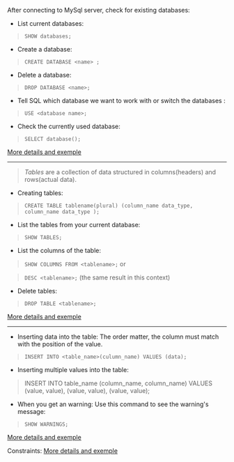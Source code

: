 

After connecting to MySql server, check for existing databases:

* List current databases: 

> `SHOW databases;` 

* Create a database:

> `CREATE DATABASE <name> ;` 

* Delete a database:

> `DROP DATABASE <name>;`

* Tell SQL which database we want to work with or switch the databases :

> `USE <database name>;`

* Check the currently used database:

> `SELECT database();`

[More details and exemple](https://github.com/nataliaermurachi/mysql_basic_commands/blob/main/database.md)

---

> *Tables* are a collection of data structured in columns(headers) and rows(actual data).

* Creating tables:

> `CREATE TABLE tablename(plural) (column_name data_type, column_name data_type );`

* List the tables from your current database:

> `SHOW TABLES;`

* List the columns of the table:

> `SHOW COLUMNS FROM <tablename>;` or

> `DESC <tablename>;` (the same result in this context)

* Delete tables:

> `DROP TABLE <tablename>;` 

[More details and exemple](https://github.com/nataliaermurachi/mysql_basic_commands/blob/main/table.md)

---

* Inserting data into the table:
The order matter, the column must match with the position of the value.

> `INSERT INTO <table_name>(culumn_name) VALUES (data);`

* Inserting multiple values into the table:

> INSERT INTO table_name 
            (column_name, column_name) 
VALUES      (value, value), 
            (value, value), 
            (value, value);

* When you get an warning:
Use this command to see the warning's message:

> `SHOW WARNINGS;`

[More details and exemple](https://github.com/nataliaermurachi/mysql_basic_commands/blob/main/insertData.md)

Constraints:
[More details and exemple](https://github.com/nataliaermurachi/mysql_basic_commands/blob/main/Constraints.md)
